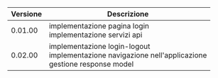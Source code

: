 |Versione|Descrizione|
|-|-|
|0.01.00|implementazione pagina login<br/>implementazione servizi api|
|0.02.00|implementazione login-logout<br/>implementazione navigazione nell'applicazione<br/>gestione response model|
